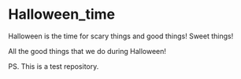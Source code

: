 # Halloween_time

Halloween is the time for scary things and good things! Sweet things!

All the good things that we do during Halloween!

PS. This is a test repository.
